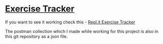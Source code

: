 # [Exercise Tracker](https://www.freecodecamp.org/learn/apis-and-microservices/apis-and-microservices-projects/exercise-tracker)
If you want to see it working check this - [Repl.it Exercise Tracker](https://replit.com/@SaharshR/boilerplate-project-exercisetracker)

The postman collection which I made while working for this project is also in this git repository as a json file.
